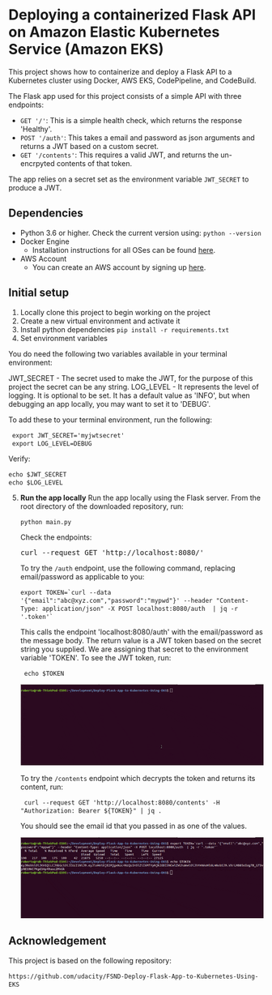 # Deploying a containerized Flask API on Amazon Elastic Kubernetes Service (Amazon EKS)


This project shows how to containerize and deploy a Flask API to a Kubernetes cluster using Docker, AWS EKS, CodePipeline, and CodeBuild.

The Flask app used for this project consists of a simple API with three endpoints:

- `GET '/'`: This is a simple health check, which returns the response 'Healthy'. 
- `POST '/auth'`: This takes a email and password as json arguments and returns a JWT based on a custom secret.
- `GET '/contents'`: This requires a valid JWT, and returns the un-encrpyted contents of that token. 

The app relies on a secret set as the environment variable `JWT_SECRET` to produce a JWT. 

## Dependencies

- Python 3.6 or higher. Check the current version using: `python --version`  
- Docker Engine
    - Installation instructions for all OSes can be found [here](https://docs.docker.com/install/).
 - AWS Account
     - You can create an AWS account by signing up [here](https://aws.amazon.com/#).

## Initial setup
1. Locally clone this project to begin working on the project  
2. Create a new virtual environment and activate it  
3. Install python dependencies `pip install -r requirements.txt`   
4. Set environment variables  

You do need the following two variables available in your terminal environment:

JWT_SECRET - The secret used to make the JWT, for the purpose of this project the secret can be any string.
LOG_LEVEL - It represents the level of logging. It is optional to be set. It has a default value as 'INFO', but when debugging an app locally, you may want to set it to 'DEBUG'.

To add these to your terminal environment, run the following:

```
 export JWT_SECRET='myjwtsecret'
 export LOG_LEVEL=DEBUG
```
Verify:
```
echo $JWT_SECRET
echo $LOG_LEVEL
```

5.  **Run the app locally**
    Run the app locally using the Flask server. From the root directory of the downloaded repository, run:

    ```
    python main.py
    ```
    Check the endpoints:  
    <pre>
    curl --request GET 'http://localhost:8080/'
    </pre>

    To try the `/auth` endpoint, use the following command, replacing email/password as applicable to you:

    ```
    export TOKEN=`curl --data '{"email":"abc@xyz.com","password":"mypwd"}' --header "Content-Type: application/json" -X POST localhost:8080/auth  | jq -r '.token'`

    ```

    This calls the endpoint 'localhost:8080/auth' with the email/password as the message body. The return value is a JWT token based on the secret string you supplied. We are assigning that secret to the environment variable 'TOKEN'. To see the JWT token, run:

    ```
     echo $TOKEN

    ```

    ![Project auth endpoint locally](doc/images/endpoint_auth_access.gif) 

    To try the `/contents` endpoint which decrypts the token and returns its content, run:

    ```
     curl --request GET 'http://localhost:8080/contents' -H "Authorization: Bearer ${TOKEN}" | jq .

    ```

    You should see the email id that you passed in as one of the values.

    ![Project contents endpoint locally](doc/images/endpoint_contents_access.gif) 

## Acknowledgement  

This project is based on the following repository:   

```
https://github.com/udacity/FSND-Deploy-Flask-App-to-Kubernetes-Using-EKS
```
